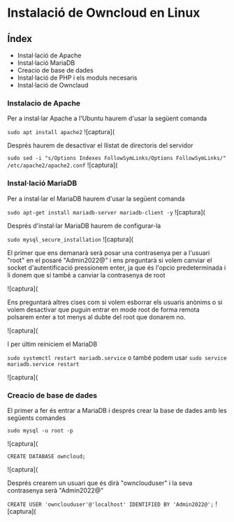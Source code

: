 # Instalació de Owncloud en Linux

## Índex

* Instal·lació de Apache
* Instal·lació MariaDB
* Creacio de base de dades
* Instal·lació de PHP i els moduls necesaris
* Instal·lació de Ownclaud


### Instalacio de Apache

Per a instal·lar Apache a l'Ubuntu haurem d'usar la següent comanda

`sudo apt install apache2`
![captura](

Després haurem de desactivar el llistat de directoris del servidor

`sudo sed -i "s/Options Indexes FollowSymLinks/Options FollowSymLinks/" /etc/apache2/apache2.conf`
![captura](

### Instal·lació MariaDB

Per a instal·lar el MariaDB haurem d'usar la següent comanda

`sudo apt-get install mariadb-server mariadb-client -y`
![captura](

Després d'instal·lar MariaDB haurem de configurar-la

`sudo mysql_secure_installation`
![captura](

El primer que ens demanarà serà posar una contrasenya per a l'usuari "root" en el posaré "Admin2022@"
i ens preguntarà si volem canviar el socket d'autentificació pressionem enter, ja que és l'opcio predeterminada i li donem que sí també a canviar la contrasenya de root

![captura](

Ens preguntarà altres cises com si volem esborrar els usuaris anònims o si volem desactivar que puguin entrar en mode root de forma remota polsarem enter a tot menys al dubte del root que donarem no.

![captura](

I per últim reiniciem el MariaDB

`sudo systemctl restart mariadb.service` o també podem usar `sudo service mariadb.service restart`

![captura](

### Creacio de base de dades


El primer a fer és entrar a MariaDB i després crear la base de dades amb les següents comandes

`sudo mysql -u root -p`

![captura](

`CREATE DATABASE owncloud;`

![captura](

Després crearem un usuari que és dirà "ownclouduser" i la seva contrasenya serà "Admin2022@"

`CREATE USER 'ownclouduser'@'localhost' IDENTIFIED BY 'Admin2022@';`
![captura](










